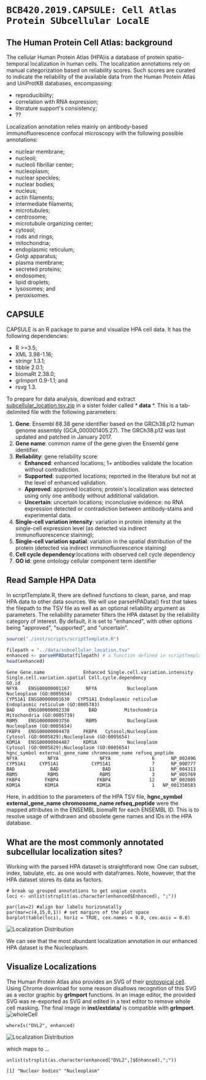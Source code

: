 # `BCB420.2019.CAPSULE: Cell Atlas Protein SUbcellular LocalE`

## The Human Protein Cell Atlas: background
The cellular Human Protein Atlas (HPA)is a database of protein spatio-temporal localization in human cells. The localization annotations rely on manual categorization based on reliability scores. Such scores are curated to indicate the reliability of the available data from the Human Protein Atlas and UniProtKB databases, encompassing:
* reproducibility;
* correlation with RNA expression;
* literature support's consistency;
* ?? 

Localization annotation relies mainly on antibody-based immunofluorescence confocal microscopy with the following possible annotations:
* nuclear membrane;
* nucleoli;
* nucleoli fibrillar center;
* nucleoplasm;
* nuclear speckles;
* nuclear bodies;
* nucleus;
* actin filaments;
* intermediate filaments;
* microtubules;
* centrosome;
* microtubule organizing center;
* cytosol;
* rods and rings;
* mitochondria;
* endoplasmic reticulum;
* Golgi apparatus;
* plasma membrane;
* secreted proteins;
* endosomes;
* lipid droplets;
* lysosomes; and
* peroxisomes.

## CAPSULE
CAPSULE is an R package to parse and visualize HPA cell data. It has the following dependencies:
* R  >=3.5;
* XML 3.98-1.16; 
* stringr 1.3.1;
* tibble 2.0.1; 
* biomaRt 2.38.0;
* grImport 0.9-1.1; and
* rsvg 1.3.

To prepare for data analysis, download and extract [subcellular_location.tsv.zip](https://www.proteinatlas.org/download/subcellular_location.tsv.zip) in a sister folder called * **data** *. This is a tab-delimited file with the following parameters:
1. **Gene**: Ensembl 88.38 gene identifier based on the GRCh38.p12 human genome assembly (GCA_000001405.27). The GRCh38.p12 was last updated and patched in January 2017.
2. **Gene name**: common name of the gene given the Ensembl gene identifier.
3. **Reliability**: gene reliability score:
     - **Enhanced**: enhanced locations; 1+ antibodies validate the location without contradiction.
     - **Supported**: supported locations; reported in the literature but not at the level of enhanced validation.
     - **Approved**: approved locations; protein's localization was detected using only one antibody without additional validation.
     - **Uncertain**: uncertain locations; inconclusive evidence: no RNA expression detected or contradiction between antibody-stains and experimental data.
4. **Single-cell variation intensity**: variation in protein intensity at the single-cell expression level (as detected via indirect immunofluorescence staining);
5. **Single-cell variation spatial**: variation in the spatial distribution of the protein (detected via indirect immunofluorescence staining)
6. **Cell cycle dependency**:locations with observed cell cycle dependency 
7. **GO id**: gene ontology cellular component term identifier

## Read Sample HPA Data
In scriptTemplate.R, there are defined functions to clean, parse, and map HPA data to other data sources. We will use parseHPAData() first that takes the filepath to the TSV file as well as an optional reliability argument as parameters. The reliability parameter filters the HPA dataset by the reliability category of interest. By default, it is set to "enhanced", with other options being "approved", "supported", and "uncertain".

```R
source("./inst/scripts/scriptTemplate.R")

filepath = "../data/subcellular_location.tsv"
enhanced <- parseHPAData(filepath) # a function defined in scriptTemplate.R
head(enhanced)
```

```text
Gene Gene.name              Enhanced Single.cell.variation.intensity Single.cell.variation.spatial Cell.cycle.dependency                                         GO.id
NFYA    ENSG00000001167      NFYA           Nucleoplasm                                                                                                          Nucleoplasm (GO:0005654)
CYP51A1 ENSG00000001630   CYP51A1 Endoplasmic reticulum                                                                                                Endoplasmic reticulum (GO:0005783)
BAD     ENSG00000002330       BAD          Mitochondria                                                                                                         Mitochondria (GO:0005739)
RBM5    ENSG00000003756      RBM5           Nucleoplasm                                                                                                          Nucleoplasm (GO:0005654)
FKBP4   ENSG00000004478     FKBP4   Cytosol;Nucleoplasm                                                                                     Cytosol (GO:0005829);Nucleoplasm (GO:0005654)
KDM1A   ENSG00000004487     KDM1A           Nucleoplasm                                                                                     Cytosol (GO:0005829);Nucleoplasm (GO:0005654)
hgnc_symbol external_gene_name chromosome_name refseq_peptide
NFYA           NFYA               NFYA               6      NP_002496
CYP51A1     CYP51A1            CYP51A1               7      NP_000777
BAD             BAD                BAD              11      NP_004313
RBM5           RBM5               RBM5               3      NP_005769
FKBP4         FKBP4              FKBP4              12      NP_002005
KDM1A         KDM1A              KDM1A               1   NP_001350583
```
Here, in addition to the parameters of the HPA TSV file, **hgnc_symbol external_gene_name chromosome_name refseq_peptide** were the mapped attributes in the ENSEMBL biomaRt for each ENSEMBL ID. This is to resolve usage of withdrawn and obsolete gene names and IDs in the HPA database.

## What are the most commonly annotated subcellular localization sites?
Working with the parsed HPA dataset is straightforard now. One can subset, index, tabulate, etc. as one would with dataframes. Note, however, that the HPA dataset stores its data as factors.

```
# break up grouped annotations to get unqiue counts
loci <- unlist(strsplit(as.character(enhanced$Enhanced), ";"))

par(las=2) #align bar labels horizonatally
par(mar=c(4,15,0,1)) # set margins of the plot space
barplot(table(loci), horiz = TRUE, cex.names = 0.8, cex.axis = 0.8)
```
![Localization Distribution](https://raw.githubusercontent.com/NElnour/capsule/master/inst/extdata/locDist.png)

We can see that the most abundant localization annotation in our enhanced HPA dataset is the Nucleoplasm.

## Visualize Localizations
The Human Protein Atlas also provides an SVG of their [protoypical cell](https://www.proteinatlas.org/about/download). Using Chrome download for some reason disallows recognition of this SVG as a vector graphic by **grImport** functions. In an image editor, the provided SVG was re-exported as SVG and edited in a text editor to remove whole cell masking. The final image in **inst/extdata/** is compatible with **grImport**.
![wholeCell](https://raw.githubusercontent.com/NElnour/capsule/master/inst/extdata/cell.svg) 
```
whereIs("DVL2", enhanced)
```
![Localization Distribution](https://raw.githubusercontent.com/NElnour/capsule/master/inst/extdata/DVL2Loci.png) 

which maps to ...
```
unlist(strsplit(as.character(enhanced["DVL2",]$Enhanced),";"))
```
```text
[1] "Nuclear bodies" "Nucleoplasm"   
```
<!-- END -->
